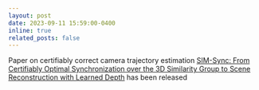 ```yaml
---
layout: post
date: 2023-09-11 15:59:00-0400
inline: true
related_posts: false
---
```


Paper on certifiably correct camera trajectory estimation [SIM-Sync: From Certifiably Optimal Synchronization over the 3D Similarity Group to Scene Reconstruction with Learned Depth](https://arxiv.org/abs/2309.05184) has been released